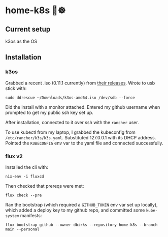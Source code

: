 # home-k8s 🏡☸

## Current setup

k3os as the OS




## Installation

### k3os

Grabbed a recent .iso (0.11.1 currently) from [their releases](https://github.com/rancher/k3os/releases). Wrote to usb stick with:

```
sudo ddrescue ~/Downloads/k3os-amd64.iso /dev/sdb --force
```

Did the install with a monitor attached. Entered my github username when prompted to get my public ssh key set up. 

After installation, connected to it over ssh with the `rancher` user.

To use kubectl from my laptop, I grabbed the kubeconfig from `/etc/rancher/k3s/k3s.yaml`. Substituted 127.0.0.1 with its DHCP address. Pointed the `KUBECONFIG` env var to the yaml file and connected successfully.

### flux v2

Installed the cli with:

```
nix-env -i fluxcd
```

Then checked that prereqs were met:

```
flux check --pre
```

Ran the bootstrap (which required a `GITHUB_TOKEN` env var set up locally), which added a deploy key to my github repo, and committed some `kube-system` manifests:

```
flux bootstrap github --owner dbirks --repository home-k8s --branch main --personal
```
